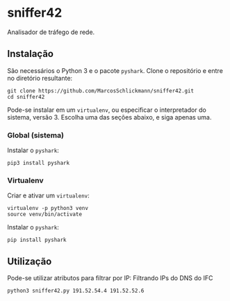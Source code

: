 # sniffer42

Analisador de tráfego de rede.

## Instalação

São necessários o Python 3 e o pacote ```pyshark```.
Clone o repositório e entre no diretório resultante:

~~~
git clone https://github.com/MarcosSchlickmann/sniffer42.git
cd sniffer42
~~~

Pode-se instalar em um ```virtualenv```, ou especificar o interpretador do sistema, versão 3.
Escolha uma das seções abaixo, e siga apenas uma.

### Global (sistema)

Instalar o ```pyshark```:

~~~
pip3 install pyshark
~~~


### Virtualenv

Criar e ativar um ```virtualenv```:

~~~
virtualenv -p python3 venv 
source venv/bin/activate
~~~


Instalar o ```pyshark```:

~~~
pip install pyshark
~~~

## Utilização

Pode-se utilizar atributos para filtrar por IP:
Filtrando IPs do DNS do IFC

~~~
python3 sniffer42.py 191.52.54.4 191.52.52.6
~~~
